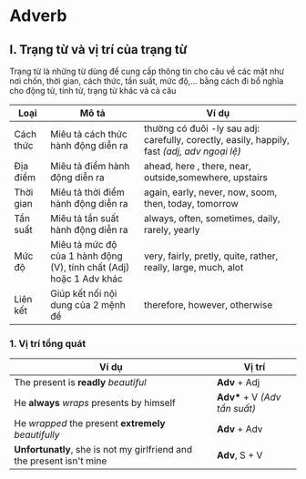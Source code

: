 # Adverb

## I. Trạng từ và vị trí của trạng từ

Trạng từ là những từ dùng để cung cấp thông tin cho câu về các mặt như nơi chốn, thời gian, cách thức, tần suất, mức độ,... bằng cách đi bổ nghĩa cho động từ, tính từ, trạng từ khác và cả câu

| Loại |  Mô tả | Ví dụ |
|-|-|-|
| Cách thức | Miêu tả cách thức hành động diễn ra | thường có đuôi -ly sau adj: carefully, corectly, easily, happily, fast *(adj, adv ngoại lệ)*
| Địa điểm | Miêu tả điểm hành động diễn ra | ahead, here , there, near, outside,somewhere, upstairs|
| Thời gian | Miêu tả thời điểm hành động diễn ra | again, early, never, now, soom, then, today, tomorrow|
| Tần suất | Miêu tả tần suất hành động diễn ra | always, often, sometimes, daily, rarely, yearly||
| Mức độ | Miêu tả mức độ của 1 hành động (V), tính chất (Adj) hoặc 1 Adv khác| very, fairly, pretly, quite, rather, really, large, much, alot|
| Liên kết | Giúp kết nối nội dung của 2 mệnh đề | therefore, however, otherwise|

### 1. Vị trí tổng quát
|Ví dụ|Vị trí|
|-|-|
|The present is __readly__ _beautiful_ | __Adv__ + Adj|
|He __always__ _wraps_ presents by himself | __Adv*__ + V _(Adv tần suất)_ |
| He _wrapped_ the present __extremely__ _beautifully_ | __Adv__ + Adv |
| __Unfortunatly__, she is not my girlfriend and the present isn't mine | __Adv__, S + V |
